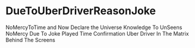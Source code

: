# DueToUberDriverReasonJoke
NoMercyToTime and Now Declare the Universe Knowledge To UnSeens NoMercy Due To Joke Played Time Confirmation Uber Driver In The Matrix Behind The Screens 
